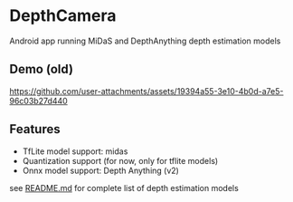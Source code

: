 # DepthCamera
 Android app running MiDaS and DepthAnything depth estimation models

## Demo (old)
https://github.com/user-attachments/assets/19394a55-3e10-4b0d-a7e5-96c03b27d440

## Features
- TfLite model support: midas
- Quantization support (for now, only for tflite models)
- Onnx model support: Depth Anything (v2)

see [README.md](app/src/main/assets/README.md) for complete list of depth estimation models